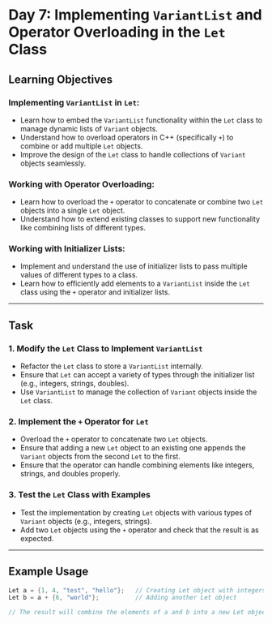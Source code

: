 # Day 7: Implementing `VariantList` and Operator Overloading in the `Let` Class

## Learning Objectives

### Implementing `VariantList` in `Let`:
- Learn how to embed the `VariantList` functionality within the `Let` class to manage dynamic lists of `Variant` objects.
- Understand how to overload operators in C++ (specifically `+`) to combine or add multiple `Let` objects.
- Improve the design of the `Let` class to handle collections of `Variant` objects seamlessly.

### Working with Operator Overloading:
- Learn how to overload the `+` operator to concatenate or combine two `Let` objects into a single `Let` object.
- Understand how to extend existing classes to support new functionality like combining lists of different types.

### Working with Initializer Lists:
- Implement and understand the use of initializer lists to pass multiple values of different types to a class.
- Learn how to efficiently add elements to a `VariantList` inside the `Let` class using the `+` operator and initializer lists.

---

## Task

### 1. **Modify the `Let` Class to Implement `VariantList`**
- Refactor the `Let` class to store a `VariantList` internally.
- Ensure that `Let` can accept a variety of types through the initializer list (e.g., integers, strings, doubles).
- Use `VariantList` to manage the collection of `Variant` objects inside the `Let` class.

### 2. **Implement the `+` Operator for `Let`**
- Overload the `+` operator to concatenate two `Let` objects.
- Ensure that adding a new `Let` object to an existing one appends the `Variant` objects from the second `Let` to the first.
- Ensure that the operator can handle combining elements like integers, strings, and doubles properly.

### 3. **Test the `Let` Class with Examples**
- Test the implementation by creating `Let` objects with various types of `Variant` objects (e.g., integers, strings).
- Add two `Let` objects using the `+` operator and check that the result is as expected.

---

## Example Usage

```cpp
Let a = {1, 4, "test", "hello"};   // Creating Let object with integers and strings
Let b = a + {6, "world"};          // Adding another Let object

// The result will combine the elements of a and b into a new Let object
